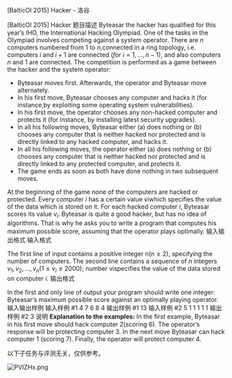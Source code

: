 



[BalticOI 2015] Hacker - 洛谷














[BalticOI 2015] Hacker
题目描述
Byteasar the hacker has qualified for this year’s IHO, the International Hacking Olympiad. One of the tasks in the Olympiad involves competing against a system operator. There are $n$ computers numbered from $1$ to $n$,connected in a ring topology, i.e. computers $i$ and $i+1$ are connected $(for \ i = 1,...,n-1)$, and also computers $n$ and $1$ are connected.
The competition is performed as a game between the hacker and the system operator:
   - Byteasar moves first. Afterwards, the operator and Byteasar move alternately.
   - In his first move, Byteasar chooses any computer and hacks it (for instance,by exploiting some operating system vulnerabilities).
   - In his first move, the operator chooses any non-hacked computer and protects it (for instance, by installing latest security upgrades).
   - In all his following moves, Byteasar either (a) does nothing or (b) chooses any computer that is neither hacked nor protected and is directly linked to any hacked computer, and hacks it.
   - In all his following moves, the operator either (a) does nothing or (b) chooses any computer that is neither hacked nor protected and is directly linked to any protected computer, and protects it.
   - The game ends as soon as both have done nothing in two subsequent moves.

At the beginning of the game none of the computers are hacked or protected.
Every computer $i$ has a certain value viwhich specifies the value of the data which is stored on it. For each hacked computer $i$, Byteasar scores its value $v_i$. Byteasar is quite a good hacker, but has no idea of algorithms.
That is why he asks you to write a program that computes his maximum possible score, assuming that the operator plays optimally.
输入输出格式
输入格式

The first line of input contains a positive integer $n(n \ge 2)$, specifying the number of computers. The second line contains a sequence of $n$ integers $v_1,v_2,...,v_n(1 \le v_i \le 2000)$; number vispecifies the value of the data
stored on computer $i$.
输出格式

In the first and only line of output your program should write one integer: Byteasar’s maximum possible score against an optimally playing operator.
输入输出样例
输入样例 #1
4
7 6 8 4
输出样例 #1
13
输入样例 #2
5
1 1 1 1 1
输出样例 #2
3
说明
**Explanation to the examples:** In the first example, Byteasar in his first move should hack computer $2$(scoring $6$). The operator’s response will be protecting computer $3$. In the next move Byteasar can hack computer $1$ (scoring $7$). Finally, the operator will protect computer $4$.

以下子任务与评测无关，仅供参考。

![PVIZHx.png](https://s1.ax1x.com/2018/07/05/PVIZHx.png)






